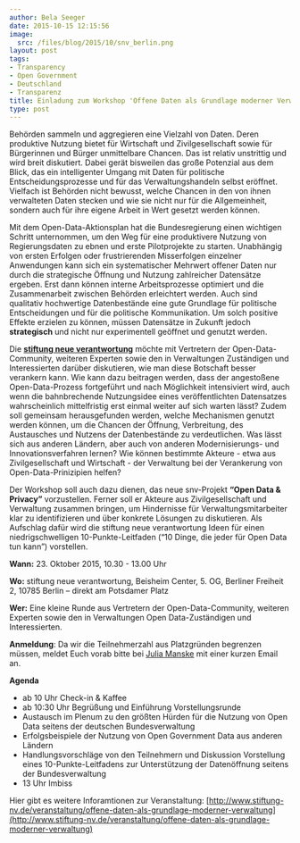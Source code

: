 ```yaml
---
author: Bela Seeger
date: 2015-10-15 12:15:56
image: 
  src: /files/blog/2015/10/snv_berlin.png
layout: post
tags:
- Transparency
- Open Government
- Deutschland
- Transparenz
title: Einladung zum Workshop 'Offene Daten als Grundlage moderner Verwaltung' - Auftakt des Projekts „Open Data & Privacy“ 
type: post
---
```

Behörden sammeln und aggregieren eine Vielzahl von Daten. Deren produktive Nutzung bietet für Wirtschaft und Zivilgesellschaft sowie für Bürgerinnen und Bürger unmittelbare Chancen. Das ist relativ unstrittig und wird breit diskutiert. Dabei gerät bisweilen das große Potenzial aus dem Blick, das ein intelligenter Umgang mit Daten für politische Entscheidungsprozesse und für das Verwaltungshandeln selbst eröffnet. Vielfach ist Behörden nicht bewusst, welche Chancen in den von ihnen verwalteten Daten stecken und wie sie nicht nur für die Allgemeinheit, sondern auch für ihre eigene Arbeit in Wert gesetzt werden können.  

Mit dem Open-Data-Aktionsplan hat die Bundesregierung einen wichtigen Schritt unternommen, um den Weg für eine produktivere Nutzung von Regierungsdaten zu ebnen und erste Pilotprojekte zu starten. Unabhängig von ersten Erfolgen oder frustrierenden Misserfolgen einzelner Anwendungen kann sich ein systematischer Mehrwert offener Daten nur durch die strategische Öffnung und Nutzung zahlreicher Datensätze ergeben. Erst dann können interne Arbeitsprozesse optimiert und die Zusammenarbeit zwischen Behörden erleichtert werden. Auch sind qualitativ hochwertige Datenbestände eine gute Grundlage für politische Entscheidungen und für die politische Kommunikation. Um solch positive Effekte erzielen zu können, müssen Datensätze in Zukunft jedoch **strategisch** und nicht nur experimentell geöffnet und genutzt werden.

Die **[stiftung neue verantwortung](http://www.stiftung-nv.de/veranstaltung/offene-daten-als-grundlage-moderner-verwaltung)** möchte mit Vertretern der Open-Data-Community, weiteren Experten sowie den in Verwaltungen Zuständigen und Interessierten darüber diskutieren, wie man diese Botschaft besser verankern kann. Wie kann dazu beitragen werden, dass der angestoßene Open-Data-Prozess fortgeführt und nach Möglichkeit intensiviert wird, auch wenn die bahnbrechende Nutzungsidee eines veröffentlichten Datensatzes wahrscheinlich mittelfristig erst einmal weiter auf sich warten lässt? Zudem soll gemeinsam herausgefunden werden, welche Mechanismen genutzt werden können, um die Chancen der Öffnung, Verbreitung, des Austausches und Nutzens der Datenbestände zu verdeutlichen. Was lässt sich aus anderen Ländern, aber auch von anderen Modernisierungs- und Innovationsverfahren lernen? Wie können bestimmte Akteure - etwa aus Zivilgesellschaft und Wirtschaft - der Verwaltung bei der Verankerung von Open-Data-Prinizipien helfen?

Der Workshop soll auch dazu dienen, das neue snv-Projekt **“Open Data & Privacy”** vorzustellen. Ferner soll er Akteure aus Zivilgesellschaft und Verwaltung zusammen bringen, um Hindernisse für Verwaltungsmitarbeiter klar zu identifizieren und über konkrete Lösungen zu diskutieren. Als Aufschlag dafür wird die stiftung neue verantwortung Ideen für einen niedrigschwelligen 10-Punkte-Leitfaden (“10 Dinge, die jeder für Open Data tun kann”) vorstellen.


**Wann:** 23. Oktober 2015, 10.30 - 13.00 Uhr

**Wo:** stiftung neue verantwortung, Beisheim Center, 5. OG, Berliner Freiheit 2, 10785 Berlin – direkt am Potsdamer Platz

**Wer:** Eine kleine Runde aus Vertretern der Open-Data-Community, weiteren Experten sowie den in Verwaltungen Open Data-Zuständigen und Interessierten. 

**Anmeldung**: Da wir die Teilnehmerzahl aus Platzgründen begrenzen müssen, meldet Euch vorab bitte bei [Julia Manske](mailto:jmanske@stiftung-nv.de) mit einer kurzen Email an. 

**Agenda**

- ab 10 Uhr Check-in & Kaffee
- ab 10:30 Uhr
Begrüßung und Einführung
Vorstellungsrunde
- Austausch im Plenum zu den größten Hürden für die Nutzung von Open Data seitens der  deutschen Bundesverwaltung
- Erfolgsbeispiele der Nutzung von Open Government Data aus anderen Ländern
- Handlungsvorschläge von den Teilnehmern und Diskussion
Vorstellung eines 10-Punkte-Leitfadens zur Unterstützung der Datenöffnung seitens der Bundesverwaltung
- 13 Uhr Imbiss

Hier gibt es weitere Inforamtionen zur Veranstaltung: [http://www.stiftung-nv.de/veranstaltung/offene-daten-als-grundlage-moderner-verwaltung](http://www.stiftung-nv.de/veranstaltung/offene-daten-als-grundlage-moderner-verwaltung)